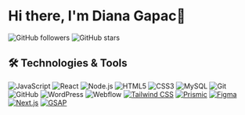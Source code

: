 # Hi there, I'm Diana Gapac👋

![GitHub followers](https://img.shields.io/github/followers/your-github-username?style=social) ![GitHub stars](https://img.shields.io/github/stars/your-github-username?style=social)


## 🛠️ Technologies & Tools

![JavaScript](https://img.shields.io/badge/-JavaScript-333333?style=flat&logo=javascript)
![React](https://img.shields.io/badge/-React-333333?style=flat&logo=react)
![Node.js](https://img.shields.io/badge/-Node.js-333333?style=flat&logo=node.js)
![HTML5](https://img.shields.io/badge/-HTML5-333333?style=flat&logo=html5)
![CSS3](https://img.shields.io/badge/-CSS3-333333?style=flat&logo=css3)
![MySQL](https://img.shields.io/badge/-MySQL-333333?style=flat&logo=mysql)
![Git](https://img.shields.io/badge/-Git-333333?style=flat&logo=git)
![GitHub](https://img.shields.io/badge/-GitHub-333333?style=flat&logo=github)
![WordPress](https://img.shields.io/badge/-WordPress-333333?style=flat&logo=wordpress)
![Webflow](https://img.shields.io/badge/-Webflow-333333?style=flat&logo=webflow)
[![Tailwind CSS](https://img.shields.io/badge/-Tailwind%20CSS-38B2AC?style=flat&logo=tailwind-css&logoColor=white)](https://tailwindcss.com/)
[![Prismic](https://img.shields.io/badge/-Prismic-5163BA?style=flat&logo=prismic&logoColor=white)](https://prismic.io/)
[![Figma](https://img.shields.io/badge/-Figma-F24E1E?style=flat&logo=figma&logoColor=white)](https://www.figma.com/)
[![Next.js](https://img.shields.io/badge/-Next.js-000000?style=flat&logo=next.js&logoColor=white)](https://nextjs.org/)
[![GSAP](https://img.shields.io/badge/-GSAP-88CE02?style=flat&logo=gsap&logoColor=white)](https://greensock.com/gsap/)






